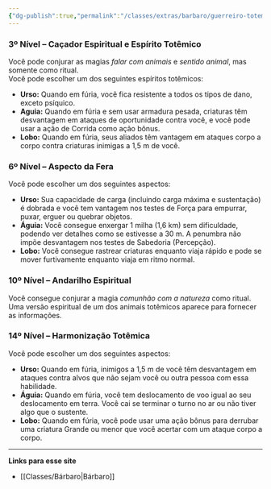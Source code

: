 ```yaml
---
{"dg-publish":true,"permalink":"/classes/extras/barbaro/guerreiro-totemico/","tags":["Sub-Classes Bárbaros"]}
---
```



### 3º Nível – Caçador Espiritual e Espírito Totêmico  
Você pode conjurar as magias _falar com animais_ e _sentido animal_, mas somente como ritual.  
Você pode escolher um dos seguintes espíritos totêmicos:
- **Urso:** Quando em fúria, você fica resistente a todos os tipos de dano, exceto psíquico.
- **Aguia:** Quando em fúria e sem usar armadura pesada, criaturas têm desvantagem em ataques de oportunidade contra você, e você pode usar a ação de Corrida como ação bônus.
- **Lobo:** Quando em fúria, seus aliados têm vantagem em ataques corpo a corpo contra criaturas inimigas a 1,5 m de você.

### 6º Nível – Aspecto da Fera  
Você pode escolher um dos seguintes aspectos:
- **Urso:** Sua capacidade de carga (incluindo carga máxima e sustentação) é dobrada e você tem vantagem nos testes de Força para empurrar, puxar, erguer ou quebrar objetos.
- **Águia:** Você consegue enxergar 1 milha (1,6 km) sem dificuldade, podendo ver detalhes como se estivesse a 30 m. A penumbra não impõe desvantagem nos testes de Sabedoria (Percepção).
- **Lobo:** Você consegue rastrear criaturas enquanto viaja rápido e pode se mover furtivamente enquanto viaja em ritmo normal.

### 10º Nível – Andarilho Espiritual  
Você consegue conjurar a magia _comunhão com a natureza_ como ritual. Uma versão espiritual de um dos animais totêmicos aparece para fornecer as informações.

### 14º Nível – Harmonização Totêmica  
Você pode escolher um dos seguintes aspectos:
- **Urso:** Quando em fúria, inimigos a 1,5 m de você têm desvantagem em ataques contra alvos que não sejam você ou outra pessoa com essa habilidade.
- **Águia:** Quando em fúria, você tem deslocamento de voo igual ao seu deslocamento em terra. Você cai se terminar o turno no ar ou não tiver algo que o sustente.
- **Lobo:** Quando em fúria, você pode usar uma ação bônus para derrubar uma criatura Grande ou menor que você acertar com um ataque corpo a corpo.
___
**Links para esse site**
- [[Classes/Bárbaro\|Bárbaro]]